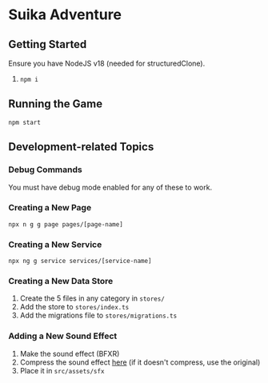 # Suika Adventure

## Getting Started

Ensure you have NodeJS v18 (needed for structuredClone).

1. `npm i`

## Running the Game

`npm start`

## Development-related Topics

### Debug Commands

You must have debug mode enabled for any of these to work.

### Creating a New Page

`npx n g g page pages/[page-name]`

### Creating a New Service

`npx ng g service services/[service-name]`

### Creating a New Data Store

1. Create the 5 files in any category in `stores/`
1. Add the store to `stores/index.ts`
1. Add the migrations file to `stores/migrations.ts`

### Adding a New Sound Effect

1. Make the sound effect (BFXR)
1. Compress the sound effect [here](https://www.freeconvert.com/wav-compressor) (if it doesn't compress, use the original)
1. Place it in `src/assets/sfx`
